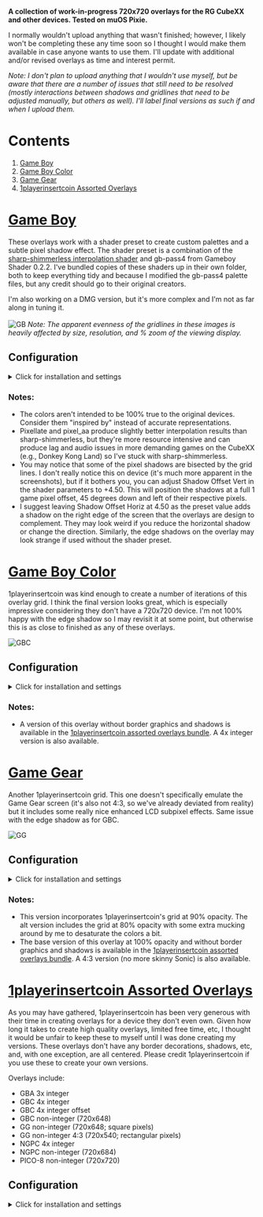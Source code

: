**A collection of work-in-progress 720x720 overlays for the RG CubeXX and other devices. Tested on muOS Pixie.**

I normally wouldn't upload anything that wasn't finished; however, I likely won't be completing these any time soon so I thought I would make them available in case anyone wants to use them. I'll update with additional and/or revised overlays as time and interest permit.

*Note: I don't plan to upload anything that I wouldn't use myself, but be aware that there are a number of issues that still need to be resolved (mostly interactions between shadows and gridlines that need to be adjusted manually, but others as well). I'll label final versions as such if and when I upload them.*

# Contents
1. [Game Boy](https://github.com/mugwomp93/720x720_overlays/tree/main#game-boy)
2. [Game Boy Color](https://github.com/mugwomp93/720x720_overlays/tree/main#game-boy-color)
3. [Game Gear](https://github.com/mugwomp93/720x720_overlays/tree/main#game-gear)
4. [1playerinsertcoin Assorted Overlays](https://github.com/mugwomp93/720x720_overlays/tree/main#1playerinsertcoin-assorted-overlays)

# [Game Boy](https://github.com/mugwomp93/720x720_overlays/tree/main/720x720%20overlays)
These overlays work with a shader preset to create custom palettes and a subtle pixel shadow effect. The shader preset is a combination of the [sharp-shimmerless interpolation shader](https://github.com/Woohyun-Kang/Sharp-Shimmerless-Shader) and gb-pass4 from Gameboy Shader 0.2.2. I've bundled copies of these shaders up in their own folder, both to keep everything tidy and because I modified the gb-pass4 palette files, but any credit should go to their original creators.

I'm also working on a DMG version, but it's more complex and I'm not as far along in tuning it.<br><br> 
![GB](https://github.com/user-attachments/assets/6116a99e-0f64-4cdf-bb9d-db696041b8ed)
*Note: The apparent evenness of the gridlines in these images is heavily affected by size, resolution, and % zoom of the viewing display.*

## Configuration
<details>
  <summary>Click for installation and settings</summary>

  ### Scaling Settings:
    
    Main Menu > Settings > Video > Scaling
    
        Integer Scale > OFF
    
        Integer Scale Axis > (shouldn't matter)
    
        Integer Scale Scaling > (shouldn't matter)
    
        Aspect Ratio > Custom
    
            Custom Aspect Ratio (X Position) > 0
    
            Custom Aspect Ratio (Y Position) > 25
    
            Custom Aspect Ratio (Width) > 720
    
            Custom Aspect Ratio (Height) > 648
    
        Viewport Anchor Bias X > 0.50
    
        Viewport Anchor Bias Y > 0.00
    
        Bilinear Filtering > OFF
    
        Crop Overscan > OFF
</details>

### Notes:
- The colors aren't intended to be 100% true to the original devices. Consider them "inspired by" instead of accurate representations.  
- Pixellate and pixel_aa produce slightly better interpolation results than sharp-shimmerless, but they're more resource intensive and can produce lag and audio issues in more demanding games on the CubeXX (e.g., Donkey Kong Land) so I've stuck with sharp-shimmerless.
- You may notice that some of the pixel shadows are bisected by the grid lines. I don't really notice this on device (it's much more apparent in the screenshots), but if it bothers you, you can adjust Shadow Offset Vert in the shader parameters to +4.50. This will position the shadows at a full 1 game pixel offset, 45 degrees down and left of their respective pixels.
- I suggest leaving Shadow Offset Horiz at 4.50 as the preset value adds a shadow on the right edge of the screen that the overlays are design to complement. They may look weird if you reduce the horizontal shadow or change the direction. Similarly, the edge shadows on the overlay may look strange if used without the shader preset.

# [Game Boy Color](https://github.com/mugwomp93/720x720_overlays/tree/main/720x720%20overlays)
1playerinsertcoin was kind enough to create a number of iterations of this overlay grid. I think the final version looks great, which is especially impressive considering they don't have a 720x720 device. I'm not 100% happy with the edge shadow so I may revisit it at some point, but otherwise this is as close to finished as any of these overlays.

![GBC](https://github.com/user-attachments/assets/880701cc-ed7e-4917-a938-50da715529c5)

## Configuration
<details>
  <summary>Click for installation and settings</summary>

  ### Scaling Settings:
    
    Main Menu > Settings > Video > Scaling
    
        Integer Scale > OFF
    
        Integer Scale Axis > (shouldn't matter)
    
        Integer Scale Scaling > (shouldn't matter)
    
        Aspect Ratio > Custom
    
            Custom Aspect Ratio (X Position) > 0
    
            Custom Aspect Ratio (Y Position) > 25
    
            Custom Aspect Ratio (Width) > 720
    
            Custom Aspect Ratio (Height) > 648
    
        Viewport Anchor Bias X > 0.50
    
        Viewport Anchor Bias Y > 0.00
    
        Bilinear Filtering > OFF
    
        Crop Overscan > OFF
</details>

### Notes:
- A version of this overlay without border graphics and shadows is available in the [1playerinsertcoin assorted overlays bundle](https://github.com/mugwomp93/720x720_overlays/edit/main/README.md#1playerinsertcoin-assorted-overlays). A 4x integer version is also available.

# [Game Gear](https://github.com/mugwomp93/720x720_overlays/tree/main/720x720%20overlays)
Another 1playerinsertcoin grid. This one doesn't specifically emulate the Game Gear screen (it's also not 4:3, so we've already deviated from reality) but it includes some really nice enhanced LCD subpixel effects. Same issue with the edge shadow as for GBC.

![GG](https://github.com/user-attachments/assets/76729a9a-f310-45bc-8c65-f298f087e7b9)

## Configuration
<details>
  <summary>Click for installation and settings</summary>

  ### Scaling Settings:
    
    Main Menu > Settings > Video > Scaling
    
        Integer Scale > OFF
    
        Integer Scale Axis > (shouldn't matter)
    
        Integer Scale Scaling > (shouldn't matter)
    
        Aspect Ratio > Custom
    
            Custom Aspect Ratio (X Position) > 0
    
            Custom Aspect Ratio (Y Position) > 25
    
            Custom Aspect Ratio (Width) > 720
    
            Custom Aspect Ratio (Height) > 648
    
        Viewport Anchor Bias X > 0.50
    
        Viewport Anchor Bias Y > 0.00
    
        Bilinear Filtering > OFF
    
        Crop Overscan > OFF
</details>

### Notes:
- This version incorporates 1playerinsertcoin's grid at 90% opacity. The alt version includes the grid at 80% opacity with some extra mucking around by me to desaturate the colors a bit.
- The base version of this overlay at 100% opacity and without border graphics and shadows is available in the [1playerinsertcoin assorted overlays bundle](https://github.com/mugwomp93/720x720_overlays/edit/main/README.md#1playerinsertcoin-assorted-overlays). A 4:3 version (no more skinny Sonic) is also available.

# [1playerinsertcoin Assorted Overlays](https://github.com/mugwomp93/720x720_overlays/tree/main/720x720%20overlays/1playerinsertcoin%20Assorted%20Overlays)
As you may have gathered, 1playerinsertcoin has been very generous with their time in creating overlays for a device they don't even own. Given how long it takes to create high quality overlays, limited free time, etc, I thought it would be unfair to keep these to myself until I was done creating my versions. These overlays don't have any border decorations, shadows, etc, and, with one exception, are all centered. Please credit 1playerinsertcoin if you use these to create your own versions.

Overlays include:
- GBA 3x integer
- GBC 4x integer
- GBC 4x integer offset
- GBC non-integer (720x648) 
- GG non-integer (720x648; square pixels)
- GG non-integer 4:3 (720x540; rectangular pixels)
- NGPC 4x integer
- NGPC non-integer (720x684)
- PICO-8 non-integer (720x720)

## Configuration
<details>
  <summary>Click for installation and settings</summary>
  
</details>
